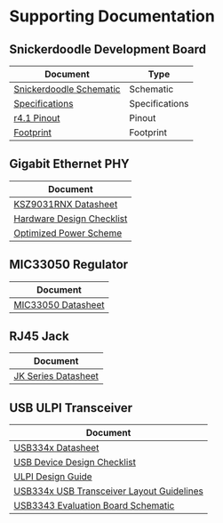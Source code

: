 # Supporting Documentation

## Snickerdoodle Development Board

<!-- <img src=https://krtkl.com/wp-content/uploads/2019/05/snickerdoodle-cj-down-1200x375.png> -->

| Document                                                                                                                                        | Type           |
| ----------------------------------------------------------------------------------------------------------------------------------------------- | -------------- |
| [Snickerdoodle Schematic](https://raw.githubusercontent.com/krtkl/open-source-schematics/master/snickerdoodle/snickerdoodle-schematic-r4p1.pdf) | Schematic      |
| [Specifications](https://krtkl.com/resources/docs/#specs-snickerdoodle)                                                                         | Specifications |
| [r4.1 Pinout](https://krtkl.com/uploads/pinout-r4.1.pdf)                                                                                        | Pinout         |
| [Footprint](https://krtkl.com/uploads/footprint-snickerdoodle.pdf)                                                                              | Footprint      |

## Gigabit Ethernet PHY

<!-- <img src=https://www.microchip.com/_images/products/medium/041233a1fdc57dbe34369f35a1d2452f.png width=20%> -->

| Document                                                                                                                 |
| ------------------------------------------------------------------------------------------------------------------------ |
| [KSZ9031RNX Datasheet](http://ww1.microchip.com/downloads/en/DeviceDoc/00002117F.pdf)                                    |
| [Hardware Design Checklist](http://ww1.microchip.com/downloads/en/DeviceDoc/KSZ9031RNX-HW-Design-Checklist-00003391.pdf) |
| [Optimized Power Scheme](http://ww1.microchip.com/downloads/en/Appnotes/ANLAN206-UNG.pdf)                                |

## MIC33050 Regulator

| Document                                                                                                                                                         |
| ---------------------------------------------------------------------------------------------------------------------------------------------------------------- |
| [MIC33050 Datasheet](http://ww1.microchip.com/downloads/en/DeviceDoc/MIC33050-4MHz-Internal-Inductor-PWM-Buck-Power-Module-with-HyperLight-Load-DS20006120A.pdf) |

## RJ45 Jack

<!-- <img src=https://media.digikey.com/Photos/Pulse%20Photos/JK0654219NL.jpg width=20%/> -->

| Document                                                                                        |
| ----------------------------------------------------------------------------------------------- |
| [JK Series Datasheet](https://media.digikey.com/pdf/Data%20Sheets/Pulse%20PDFs/JK%20Series.pdf) |

## USB ULPI Transceiver

| Document                                                                                                                            |
| ----------------------------------------------------------------------------------------------------------------------------------- |
| [USB334x Datasheet](http://ww1.microchip.com/downloads/en/DeviceDoc/USB334x-Data-Sheet-DS00002646A.pdf)                             |
| [USB Device Design Checklist](http://ww1.microchip.com/downloads/en/Appnotes/00001863B.pdf)                                         |
| [ULPI Design Guide](http://ww1.microchip.com/downloads/en/Appnotes/AN19.17-Application-Note-DS00002944A.pdf)                        |
| [USB334x USB Transceiver Layout Guidelines](http://ww1.microchip.com/downloads/en/Appnotes/AN22.3-Application-Note-DS00002971A.pdf) |
| [USB3343 Evaluation Board Schematic](http://ww1.microchip.com/downloads/en/DeviceDoc/SCH_USB3343-XTAL.pdf)                          |
